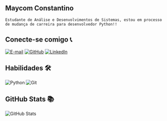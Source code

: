 ## Maycom Constantino
    Estudante de Análise e Desenvolvimentos de Sistemas, estou em processo de mudança de carreira para desenvolvedor Python!!
## Conecte-se comigo 📞
[![E-mail](https://img.shields.io/badge/-Email-000?style=for-the-badge&logo=microsoft-outlook&logoColor=007BFF)](mailto:Maycom7000@hotmail.com)
[![GitHub](https://img.shields.io/badge/GitHub-100000?style=for-the-badge&logo=github&logoColor=white)](https://github.com/MaycomConstantino)
[![LinkedIn](https://img.shields.io/badge/LinkedIn-0077B5?style=for-the-badge&logo=linkedin&logoColor=white)](https://www.linkedin.com/in/maycom-constantino-912824234/)

## Habilidades 🛠️
![Python](https://img.shields.io/badge/python-3670A0?style=for-the-badge&logo=python&logoColor=ffdd54)
![Git](https://img.shields.io/badge/GIT-E44C30?style=for-the-badge&logo=git&logoColor=white)

## GitHub Stats 📚
![GitHub Stats](https://github-readme-stats.vercel.app/api?username=MaycomConstantino&theme=transparent&bg_color=000&border_color=30A3DC&show_icons=true&icon_color=30A3DC&title_color=E94D5F&text_color=FFF)
